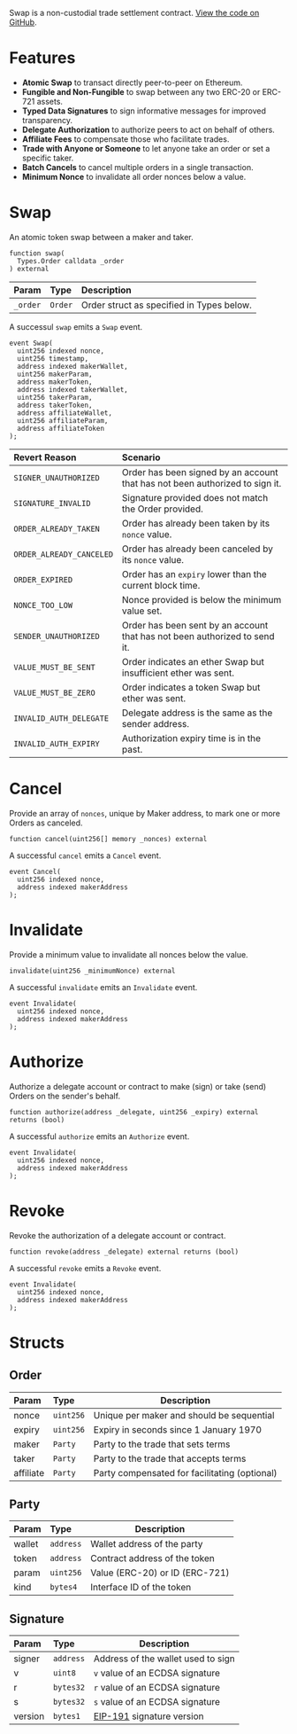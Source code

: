 Swap is a non-custodial trade settlement contract. [View the code on GitHub](https://github.com/airswap/airswap-protocols/tree/master/protocols/swap).

# Features

- **Atomic Swap** to transact directly peer-to-peer on Ethereum.
- **Fungible and Non-Fungible** to swap between any two ERC-20 or ERC-721 assets.
- **Typed Data Signatures** to sign informative messages for improved transparency.
- **Delegate Authorization** to authorize peers to act on behalf of others.
- **Affiliate Fees** to compensate those who facilitate trades.
- **Trade with Anyone or Someone** to let anyone take an order or set a specific taker.
- **Batch Cancels** to cancel multiple orders in a single transaction.
- **Minimum Nonce** to invalidate all order nonces below a value.

# Swap

An atomic token swap between a maker and taker.

```Solidity
function swap(
  Types.Order calldata _order
) external
```

| Param    | Type    | Description                               |
| :------- | :------ | :---------------------------------------- |
| `_order` | `Order` | Order struct as specified in Types below. |

A successul `swap` emits a `Swap` event.

```Solidity
event Swap(
  uint256 indexed nonce,
  uint256 timestamp,
  address indexed makerWallet,
  uint256 makerParam,
  address makerToken,
  address indexed takerWallet,
  uint256 takerParam,
  address takerToken,
  address affiliateWallet,
  uint256 affiliateParam,
  address affiliateToken
);
```

| Revert Reason            | Scenario                                                                     |
| :----------------------- | :--------------------------------------------------------------------------- |
| `SIGNER_UNAUTHORIZED`    | Order has been signed by an account that has not been authorized to sign it. |
| `SIGNATURE_INVALID`      | Signature provided does not match the Order provided.                        |
| `ORDER_ALREADY_TAKEN`    | Order has already been taken by its `nonce` value.                           |
| `ORDER_ALREADY_CANCELED` | Order has already been canceled by its `nonce` value.                        |
| `ORDER_EXPIRED`          | Order has an `expiry` lower than the current block time.                     |
| `NONCE_TOO_LOW`          | Nonce provided is below the minimum value set.                               |
| `SENDER_UNAUTHORIZED`    | Order has been sent by an account that has not been authorized to send it.   |
| `VALUE_MUST_BE_SENT`     | Order indicates an ether Swap but insufficient ether was sent.               |
| `VALUE_MUST_BE_ZERO`     | Order indicates a token Swap but ether was sent.                             |
| `INVALID_AUTH_DELEGATE`  | Delegate address is the same as the sender address.                          |
| `INVALID_AUTH_EXPIRY`    | Authorization expiry time is in the past.                                    |

# Cancel

Provide an array of `nonces`, unique by Maker address, to mark one or more Orders as canceled.

```Solidity
function cancel(uint256[] memory _nonces) external
```

A successful `cancel` emits a `Cancel` event.

```Solidity
event Cancel(
  uint256 indexed nonce,
  address indexed makerAddress
);
```

# Invalidate

Provide a minimum value to invalidate all nonces below the value.

```Solidity
invalidate(uint256 _minimumNonce) external
```

A successful `invalidate` emits an `Invalidate` event.

```Solidity
event Invalidate(
  uint256 indexed nonce,
  address indexed makerAddress
);
```

# Authorize

Authorize a delegate account or contract to make (sign) or take (send) Orders on the sender's behalf.

```Solidity
function authorize(address _delegate, uint256 _expiry) external returns (bool)
```

A successful `authorize` emits an `Authorize` event.

```Solidity
event Invalidate(
  uint256 indexed nonce,
  address indexed makerAddress
);
```

# Revoke

Revoke the authorization of a delegate account or contract.

```Solidity
function revoke(address _delegate) external returns (bool)
```

A successful `revoke` emits a `Revoke` event.

```Solidity
event Invalidate(
  uint256 indexed nonce,
  address indexed makerAddress
);
```

# Structs

## Order

| Param     | Type      | Description                                   |
| :-------- | :-------- | --------------------------------------------- |
| nonce     | `uint256` | Unique per maker and should be sequential     |
| expiry    | `uint256` | Expiry in seconds since 1 January 1970        |
| maker     | `Party`   | Party to the trade that sets terms            |
| taker     | `Party`   | Party to the trade that accepts terms         |
| affiliate | `Party`   | Party compensated for facilitating (optional) |

## Party

| Param  | Type      | Description                    |
| :----- | :-------- | ------------------------------ |
| wallet | `address` | Wallet address of the party    |
| token  | `address` | Contract address of the token  |
| param  | `uint256` | Value (ERC-20) or ID (ERC-721) |
| kind   | `bytes4`  | Interface ID of the token      |

## Signature

| Param   | Type      | Description                                                                               |
| :------ | :-------- | ----------------------------------------------------------------------------------------- |
| signer  | `address` | Address of the wallet used to sign                                                        |
| v       | `uint8`   | `v` value of an ECDSA signature                                                           |
| r       | `bytes32` | `r` value of an ECDSA signature                                                           |
| s       | `bytes32` | `s` value of an ECDSA signature                                                           |
| version | `bytes1`  | [EIP-191](https://github.com/ethereum/EIPs/blob/master/EIPS/eip-191.md) signature version |
